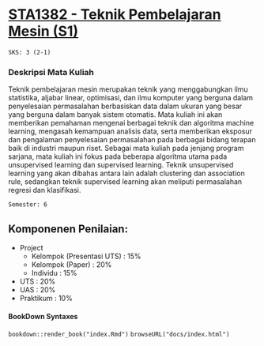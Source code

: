 # [STA1382 - Teknik Pembelajaran Mesin (S1)](https://krs.ipb.ac.id/mk/175737)
`SKS: 3 (2-1)`
  
### Deskripsi Mata Kuliah
Teknik pembelajaran mesin merupakan teknik yang menggabungkan ilmu statistika, aljabar linear, optimisasi, dan ilmu komputer yang berguna dalam penyelesaian permasalahan berbasiskan data dalam ukuran yang besar yang berguna dalam banyak sistem otomatis. Mata kuliah ini akan memberikan pemahaman mengenai berbagai teknik dan algoritma machine learning, mengasah kemampuan analisis data, serta memberikan eksposur dan pengalaman penyelesaian permasalahan pada berbagai bidang terapan baik di industri maupun riset. Sebagai mata kuliah pada jenjang program sarjana, mata kuliah ini fokus pada beberapa algoritma utama pada unsupervised learning dan supervised learning. Teknik unsupervised learning yang akan dibahas antara lain adalah clustering dan association rule, sedangkan teknik supervised learning akan meliputi permasalahan regresi dan klasifikasi.
  
`Semester: 6`

## Komponenen Penilaian: 
* Project                     
  - Kelompok (Presentasi UTS) : 15%
  - Kelompok (Paper)          : 20%
  - Individu                  : 15%
* UTS                         : 20%
* UAS                         : 20%
* Praktikum                   : 10%

#### BookDown Syntaxes
`bookdown::render_book("index.Rmd")`
`browseURL("docs/index.html")`